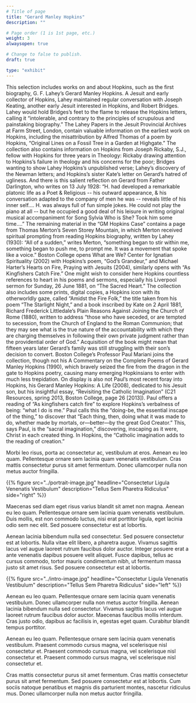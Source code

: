 ```yaml
---
# Title of page
title: "Gerard Manley Hopkins"
description: ""

# Page order (1 is 1st page, etc.)
weight: 3
alwaysopen: true

# Change to false to publish.
draft: true

type: "exhibit"
---
```


This selection includes works on and about Hopkins, such as the first biography, G. F. Lahey’s Gerard Manley Hopkins. A Jesuit and early collector of Hopkins, Lahey maintained regular conversation with Joseph Keating, another early Jesuit interested in Hopkins, and Robert Bridges. Lahey would hold Bridges’s feet to the flame to release the Hopkins letters, calling it “intolerable, and contrary to the principles of scrupulous and painstaking biography.” The Lahey Papers in the Jesuit Provincial Archives at Farm Street, London, contain valuable information on the earliest work on Hopkins, including the misattribution by Alfred Thomas of a poem by Hopkins, “Original Lines on a Fossil Tree in a Garden at Highgate.” The collection also contains information on Hopkins from Joseph Rickaby, S.J., fellow with Hopkins for three years in Theology: Rickaby drawing attention to Hopkins’s failure in theology and his concerns for the poor; Bridges wanting to show Lahey Hopkins’s unpublished verse; Lahey’s discovery of the Newman letters; and Hopkins’s sister Kate’s letter on Gerard’s hatred of ugliness. And there is this salient reflection on Gerard from Father Darlington, who writes on 13 July 1928:
“H. had developed a remarkable platonic life as a Poet & Religious -- his outward appearance, & his conversation adapted to the company of men he was -- reveals little of his inner self…. H. was always full of fun simple jokes. He could not play the piano at all -- but he occupied a good deal of his leisure in writing original musical accompaniment for Song Sylvia Who is She? Took him some time….”
The remaining material in the “GM Hopkins Case” contains a page from Thomas Merton’s Seven Storey Mountain, in which Merton received spiritual prompting from reading Hopkins biography, written by Lahey (1930): “All of a sudden,” writes Merton, “something began to stir within me, something began to push me, to prompt me. It was a movement that spoke like a voice.” Boston College opens What are We? Center for Ignatian Spirituality (2002) with Hopkins’s poem, “God’s Grandeur,” and Michael Harter’s Hearts on Fire, Praying with Jesuits (2004), similarly opens with “As Kingfishers Catch Fire.” One might wish to consider here Hopkins countless references to heart in his poems and sermons, especially his Liverpool sermon for Sunday, 26 June 1881, on “The Sacred Heart.”
The collection also includes some prints, digital copies, a Hopkins icon with its otherworldly gaze, called “Amidst the Fire Folk,” the title taken from his poem “The Starlight Night,” and a book inscribed by Kate on 2 April 1881, Richard Frederick Littledale’s Plain Reasons Against Joining the Church of Rome (1880), written to address “those who have seceded, or are tempted to secession, from the Church of England to the Roman Communion; that they may see what is the true nature of the accountability with which they are charging themselves in following their own private judgment rather than the providential order of God.” Acquisition of the book might mean that fifteen years later Gerard’s family was still struggling with their son’s decision to convert.
Boston College’s Professor Paul Mariani joins the collection, though not his A Commentary on the Complete Poems of Gerard Manley Hopkins (1990), which bravely seized the fire from the dragon in the gate to Hopkins poetry, causing many emerging Hopkinsians to enter with much less trepidation. On display is also not Paul’s most recent foray into Hopkins, his Gerard Manley Hopkins: A Life (2008), dedicated to his Jesuit son, but his insightful essay, “Revisiting the Catholic Imagination” (C21 Resources, spring 2013, Boston College, page 26 [2013]). Paul offers a reading of “As kingfishers catch fire” to explore Hopkins’s verbalness of being: “what I do is me.” Paul calls this the “doing-be, the essential inscape of the thing,” to discover that “Each thing, then, doing what it was made to do, whether made by mortals, or—better—by the great God Creator.” This, says Paul, is the “sacral imagination,” discovering, inscaping as it were, Christ in each created thing. In Hopkins, the “Catholic imagination adds to the reading of creation.”



Morbi leo risus, porta ac consectetur ac, vestibulum at eros. Aenean eu leo quam. Pellentesque ornare sem lacinia quam venenatis vestibulum. Cras mattis consectetur purus sit amet fermentum. Donec ullamcorper nulla non metus auctor fringilla.

{{% figure src="../portrait-image.jpg"
           headline="Consectetur Ligula Venenatis Vestibulum" 
           description="Tellus Sem Pharetra Ridiculus" 
           side="right" %}}

Maecenas sed diam eget risus varius blandit sit amet non magna. Aenean eu leo quam. Pellentesque ornare sem lacinia quam venenatis vestibulum. Duis mollis, est non commodo luctus, nisi erat porttitor ligula, eget lacinia odio sem nec elit. Sed posuere consectetur est at lobortis.

Aenean lacinia bibendum nulla sed consectetur. Sed posuere consectetur est at lobortis. Nulla vitae elit libero, a pharetra augue. Vivamus sagittis lacus vel augue laoreet rutrum faucibus dolor auctor. Integer posuere erat a ante venenatis dapibus posuere velit aliquet. Fusce dapibus, tellus ac cursus commodo, tortor mauris condimentum nibh, ut fermentum massa justo sit amet risus. Sed posuere consectetur est at lobortis.

{{% figure src="../intro-image.jpg"
           headline="Consectetur Ligula Venenatis Vestibulum" 
           description="Tellus Sem Pharetra Ridiculus" side="left" %}}

Aenean eu leo quam. Pellentesque ornare sem lacinia quam venenatis vestibulum. Donec ullamcorper nulla non metus auctor fringilla. Aenean lacinia bibendum nulla sed consectetur. Vivamus sagittis lacus vel augue laoreet rutrum faucibus dolor auctor. Maecenas faucibus mollis interdum. Cras justo odio, dapibus ac facilisis in, egestas eget quam. Curabitur blandit tempus porttitor.

Aenean eu leo quam. Pellentesque ornare sem lacinia quam venenatis vestibulum. Praesent commodo cursus magna, vel scelerisque nisl consectetur et. Praesent commodo cursus magna, vel scelerisque nisl consectetur et. Praesent commodo cursus magna, vel scelerisque nisl consectetur et.

Cras mattis consectetur purus sit amet fermentum. Cras mattis consectetur purus sit amet fermentum. Sed posuere consectetur est at lobortis. Cum sociis natoque penatibus et magnis dis parturient montes, nascetur ridiculus mus. Donec ullamcorper nulla non metus auctor fringilla.